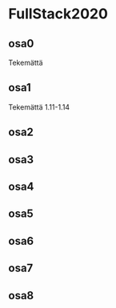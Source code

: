 # FullStack2020

<h2>osa0</h2>
    Tekemättä

<h2>osa1</h2>
    Tekemättä 1.11-1.14
<h2>osa2</h2>
<h2>osa3</h2>
<h2>osa4</h2>
<h2>osa5</h2>
<h2>osa6</h2>
<h2>osa7</h2>
<h2>osa8</h2>
